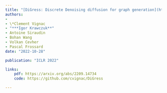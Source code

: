 ```yaml
---
title: "[DiGress: Discrete Denoising diffusion for graph generation](https://arxiv.org/abs/2209.14734)"
authors:
- 
- \*Clement Vignac
- "***Igor Krawczuk**"
- Antoine Siraudin
- Bohan Wang
- Volkan Cevher
- Pascal Frossard
date: "2022-10-28"

publication: "ICLR 2022"

links:
    pdf: https://arxiv.org/abs/2209.14734
    code: https://github.com/cvignac/DiGress

---
```


